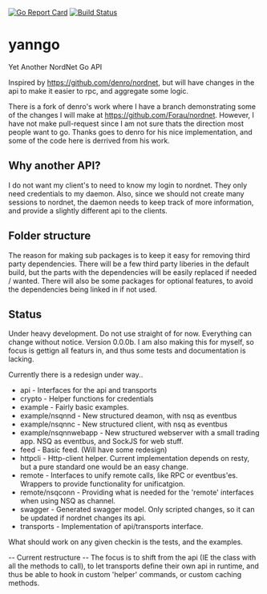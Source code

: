 [![Go Report Card](https://goreportcard.com/badge/github.com/Forau/yanngo)](https://goreportcard.com/report/github.com/Forau/yanngo)
[![Build Status](https://travis-ci.org/Forau/yanngo.svg?branch=master)](https://travis-ci.org/Forau/yanngo)
# yanngo
Yet Another NordNet Go API

Inspired by https://github.com/denro/nordnet, but will have changes in the api to make it easier to rpc, and aggregate some logic.

There is a fork of denro's work where I have a branch demonstrating some of the changes I will make at https://github.com/Forau/nordnet.
However, I have not make pull-request since I am not sure thats the direction most people want to go.  Thanks goes to denro for his nice implementation, and some of the code here is derrived from his work.

## Why another API?

I do not want my client's to need to know my login to nordnet. They only need credentials to my daemon.  Also, since we should not create many sessions to nordnet, the daemon needs to keep track of more information, and provide a slightly different api to the clients.


## Folder structure

The reason for making sub packages is to keep it easy for removing third party dependencies.
There will be a few third party liberies in the default build, but the parts with the dependencies will be easily replaced if needed / wanted.
There will also be some packages for optional features, to avoid the dependencies being linked in if not used.

## Status

Under heavy development. Do not use straight of for now.  Everything can change without notice. Version 0.0.0b.
I am also making this for myself, so focus is gettign all featurs in, and thus some tests and documentation is lacking.

Currently there is a redesign under way..

* api - Interfaces for the api and transports
* crypto - Helper functions for credentials
* example - Fairly basic examples. 
* example/nsqnnd - New structured deamon, with nsq as eventbus
* example/nsqnnc - New structured client, with nsq as eventbus
* example/nsqnnwebapp - New structured webserver with a small trading app. NSQ as eventbus, and SockJS for web stuff.
* feed - Basic feed.  (Will have some redesign)
* httpcli - Http-client helper.  Current implementation depends on resty, but a pure standard one would be an easy change.
* remote - Interfaces to unify remote calls, like RPC or eventbus'es. Wrappers to provide functionality for unificatgion.
* remote/nsqconn - Providing what is needed for the 'remote' interfaces when using NSQ as channel.
* swagger - Generated swagger model. Only scripted changes, so it can be updated if nordnet changes its api.
* transports - Implementation of api/transports interface.

What should work on any given checkin is the tests, and the examples.

-- Current restructure --
The focus is to shift from the api (IE the class with all the methods to call), to let transports define their own api in runtime, and thus be able to hook in custom 'helper' commands, or custom caching methods.
